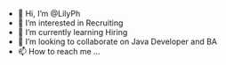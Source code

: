 - 👋 Hi, I’m @LilyPh
- 👀 I’m interested in Recruiting
- 🌱 I’m currently learning Hiring
- 💞️ I’m looking to collaborate on Java Developer and BA
- 📫 How to reach me ...

<!---
LilyPh/LilyPh is a ✨ special ✨ repository because its `README.md` (this file) appears on your GitHub profile.
You can click the Preview link to take a look at your changes.
--->
